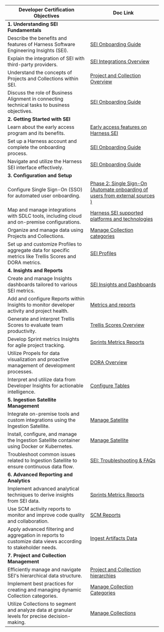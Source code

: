 | Developer Certification Objectives                                                                          | Doc Link                                                                                                                                                                                                                                                      |
| ----------------------------------------------------------------------------------------------------------- | ------------------------------------------------------------------------------------------------------------------------------------------------------------------------------------------------------------------------------------------------------------- |
| **1. Understanding SEI Fundamentals**                                                                        |                                                                                                                                                                                                                                                               |
| Describe the benefits and features of Harness Software Engineering Insights (SEI).                          | [SEI Onboarding Guide](https://developer.harness.io/docs/software-engineering-insights/propelo-sei/get-started/sei-onboarding-guide)                                                                                                                                      |
| Explain the integration of SEI with third-party providers.                                                  | [SEI Integrations Overview](https://developer.harness.io/docs/software-engineering-insights/propelo-sei/setup-sei/configure-integrations/sei-integrations-overview)                                                                                                                       |
| Understand the concepts of Projects and Collections within SEI.                                             | [Project and Collection Overview](https://developer.harness.io/docs/software-engineering-insights/propelo-sei/setup-sei/sei-projects-and-collections/project-and-collection-overview)                                                                                               |
| Discuss the role of Business Alignment in connecting technical tasks to business objectives.                | [SEI Onboarding Guide](https://developer.harness.io/docs/software-engineering-insights/propelo-sei/get-started/sei-onboarding-guide)                                                                                                                                      |
| **2. Getting Started with SEI**                                                                              |                                                                                                                                                                                                                                                               |
| Learn about the early access program and its benefits.                                                      | [Early access features on Harness SEI](https://developer.harness.io/docs/category/early-access)                                                                                                                |
| Set up a Harness account and complete the onboarding process.                                               | [SEI Onboarding Guide](https://developer.harness.io/docs/software-engineering-insights/propelo-sei/get-started/sei-onboarding-guide)                                                                                                                                      |
| Navigate and utilize the Harness SEI interface effectively.                                                 | [SEI Onboarding Guide](https://developer.harness.io/docs/software-engineering-insights/propelo-sei/get-started/sei-onboarding-guide)                                                                                                                                      |
|**3. Configuration and Setup**                                                                                |                                                                                                                                                                                                                                                               |
| Configure Single Sign-On (SSO) for automated user onboarding.                                               | [Phase 2: Single Sign-On (Automate onboarding of users from external sources​)](https://developer.harness.io/docs/software-engineering-insights/propelo-sei/get-started/sei-onboarding-guide#-phase-2-single-sign-on-automate-onboarding-of-users-from-external-sources-) |
| Map and manage integrations with SDLC tools, including cloud and on-premise configurations.                 | [Harness SEI supported platforms and technologies](https://developer.harness.io/docs/software-engineering-insights/propelo-sei/setup-sei/configure-integrations/sei-integrations-overview#harness-sei-supported-platforms-and-technologies)                                               |
| Organize and manage data using Projects and Collections.                                                    | [Manage Collection categories](https://developer.harness.io/docs/software-engineering-insights/propelo-sei/setup-sei/sei-projects-and-collections/manage-collection-cat)                                                                                                            |
| Set up and customize Profiles to aggregate data for specific metrics like Trellis Scores and DORA metrics.  | [SEI Profiles](https://developer.harness.io/docs/category/create--manage-profiles)                                                                                                                                                                                         |
| **4. Insights and Reports**                                                                                    |                                                                                                                                                                                                                                                               |
| Create and manage Insights dashboards tailored to various SEI metrics.                                      | [SEI Insights and Dashboards](https://developer.harness.io/docs/software-engineering-insights/propelo-sei/get-started/sei-onboarding-guide/#phase-6-insights-creation)                                                                                                    |
| Add and configure Reports within Insights to monitor developer activity and project health.                 | [Metrics and reports](https://developer.harness.io/docs/category/metrics-and-reports)                                                                                                                                                                       |
| Generate and interpret Trellis Scores to evaluate team productivity.                                        | [Trellis Scores Overview](https://developer.harness.io/docs/software-engineering-insights/sei-metrics-and-reports/trellis-scores/sei-trellis-scores-overview)                                                                                                 |
| Develop Sprint metrics Insights for agile project tracking.                                                 | [Sprints Metrics Reports](https://developer.harness.io/docs/software-engineering-insights/sei-metrics-and-reports/planning/sprint-metrics/sei-sprints-metrics-reports/)                                                                                       |
| Utilize Propels for data visualization and proactive management of development processes.                   | [DORA Overview](https://developer.harness.io/docs/software-engineering-insights/sei-metrics-and-reports/dora-metrics/dora-onboarding)                                                                                                                         |
| Interpret and utilize data from Developer Insights for actionable intelligence.                             | [Configure Tables](https://developer.harness.io/docs/software-engineering-insights/propelo-sei/setup-sei/sei-propels-scripts/tables)                                                                                                                                                |
| **5. Ingestion Satellite Management**                                                                        |                                                                                                                                                                                                                                                               |
| Integrate on-premise tools and custom integrations using the Ingestion Satellite.                           | [Manage Satellite](https://developer.harness.io/docs/software-engineering-insights/propelo-sei/setup-sei/sei-ingestion-satellite/manage-satellite)                                                                                                                                 |
| Install, configure, and manage the Ingestion Satellite container using Docker or Kubernetes.                | [Manage Satellite](https://developer.harness.io/docs/software-engineering-insights/propelo-sei/setup-sei/sei-ingestion-satellite/manage-satellite)                                                                                                                                 |
| Troubleshoot common issues related to Ingestion Satellite to ensure continuous data flow.                   | [SEI: Troubleshooting & FAQs](https://developer.harness.io/docs/software-engineering-insights/propelo-sei/setup-sei/sei-ingestion-satellite/satellite-troubleshooting-and-faqs)                                                                                                     |
| **6. Advanced Reporting and Analytics**                                                                        |                                                                                                                                                                                                                                                               |
| Implement advanced analytical techniques to derive insights from SEI data.                                  | [Sprints Metrics Reports](https://developer.harness.io/docs/software-engineering-insights/sei-metrics-and-reports/planning/sprint-metrics/sei-sprints-metrics-reports/)                                                                                       |
| Use SCM activity reports to monitor and improve code quality and collaboration.                             | [SCM Reports](https://developer.harness.io/docs/software-engineering-insights/propelo-sei/analytics-and-reporting/productivity/developer-insights/)                                                                                                                  |
| Apply advanced filtering and aggregation in reports to customize data views according to stakeholder needs. | [Ingest Artifacts Data](https://developer.harness.io/docs/software-engineering-insights/sei-technical-reference/sei-api-reference/ingest-artifacts-data/)                                                                                                     |
| **7. Project and Collection Management**                                                                       |                                                                                                                                                                                                                                                               |
| Efficiently manage and navigate SEI's hierarchical data structure.                                          | [Project and Collection hierarchies](https://developer.harness.io/docs/software-engineering-insights/propelo-sei/setup-sei/sei-projects-and-collections/project-and-collection-overview)                                                                                           |
| Implement best practices for creating and managing dynamic Collection categories.                           | [Manage Collection Categories](https://developer.harness.io/docs/software-engineering-insights/propelo-sei/setup-sei/sei-projects-and-collections/manage-collection-cat)                                                                                                            |
| Utilize Collections to segment and analyze data at granular levels for precise decision-making.             | [Manage Collections](https://developer.harness.io/docs/software-engineering-insights/propelo-sei/setup-sei/sei-projects-and-collections/manage-collections)                                                                                                                         |
